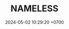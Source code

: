 ---
layout: teamCard
permalink: /team/:title.html
categories: LI
maincover: /assets/logos/BDLF.png
puntosLJMAYO24:
date: 2024-05-02 10:29:20 +0700
title: NAMELESS
tag: johto042024
color: black
puntosLJ202404: 12
grupo: sur
background: '#F16C38'
cover: /assets/backCard.png
team: NAMELESS
ID: NS

---